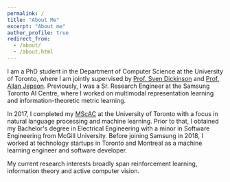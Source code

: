 ```yaml
---
permalink: /
title: "About Me"
excerpt: "About me"
author_profile: true
redirect_from: 
  - /about/
  - /about.html
---
```


I am a PhD student in the Department of Computer Science at the University of Toronto, where I am jointly supervised by [Prof. Sven Dickinson](https://www.cs.toronto.edu/~sven/) and [Prof. Allan Jepson](https://www.cs.toronto.edu/~jepson/). Previously, I was a Sr. Research Engineer at the Samsung Toronto AI Centre, where I worked on multimodal representation learning and information-theoretic metric learning. 

In 2017, I completed my [MScAC](https://mscac.utoronto.ca/) at the University of Toronto with a focus in natural language processing and machine learning. Prior to that, I obtained my Bachelor's degree in Electrical Engineering with a minor in Software Engineering from McGill University. Before joining Samsung in 2018, I worked at technology startups in Toronto and Montreal as a machine learning engineer and software developer.

My current research interests broadly span reinforcement learning, information theory and active computer vision.
